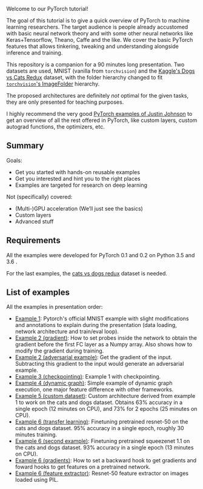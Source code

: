 Welcome to our PyTorch tutorial!

The goal of this tutorial is to give a quick overview of PyTorch to machine learning researchers. The target audience is people already accustomed with basic neural network theory and with some other neural networks like Keras+Tensorflow, Theano, Caffe and the like. We cover the basic PyTorch features that allows tinkering, tweaking and understanding alongside inference and training.

This repository is a companion for a 90 minutes long presentation. Two datasets are used, MNIST (vanilla from `torchvision`) and the [Kaggle's Dogs vs Cats Redux](https://www.kaggle.com/c/dogs-vs-cats-redux-kernels-edition) dataset, with the folder hierarchy changed to fit [`torchvision`'s ImageFolder](https://github.com/pytorch/vision) hierarchy.

The proposed architectures are definitely *not* optimal for the given tasks, they are only presented for teaching purposes.

I highly recommend the very good [PyTorch examples of Justin Johnson](https://github.com/jcjohnson/pytorch-examples) to get an overview of all the rest offered in PyTorch, like custom layers, custom autograd functions, the optimizers, etc.

Summary
-------

Goals:

* Get you started with hands-on reusable examples
* Get you interested and hint you to the right places
* Examples are targeted for research on deep learning

Not (specifically) covered:

* (Multi-)GPU acceleration (We’ll just see the basics)
* Custom layers
* Advanced stuff


Requirements
------------

All the examples were developed for PyTorch 0.1 and 0.2 on Python 3.5 and 3.6 .

For the last examples, the [cats vs dogs redux](goo.gl/FpjJ7K) dataset is needed.

List of examples
----------------

All the examples in presentation order:

* [Example 1](https://github.com/soravux/pytorch_tutorial/blob/master/example1.py): Pytorch's official MNIST example with slight modifications and annotations to explain during the presentation (data loading, network architecture and train/eval loop).
* [Example 2 (gradient)](https://github.com/soravux/pytorch_tutorial/blob/master/example2_gradient.py): How to set probes inside the network to obtain the gradient before the first FC layer as a Numpy array. Also shows how to modify the gradient during training.
* [Example 2 (adversarial example)](https://github.com/soravux/pytorch_tutorial/blob/master/example2_adv_example.py): Get the gradient of the input. Subtracting this gradient to the input would generate an adversarial example.
* [Example 3 (checkpointing)](https://github.com/soravux/pytorch_tutorial/blob/master/example3.py): Example 1 with checkpointing.
* [Example 4 (dynamic graph)](https://github.com/soravux/pytorch_tutorial/blob/master/example4.py): Simple example of dynamic graph execution, one major feature difference with other frameworks.
* [Example 5 (custom dataset)](https://github.com/soravux/pytorch_tutorial/blob/master/example5.py): Custom architecture derived from example 1 to work on the cats and dogs dataset. Obtains 63% accuracy in a single epoch (12 minutes on CPU), and 73% for 2 epochs (25 minutes on CPU).
* [Example 6 (transfer learning)](https://github.com/soravux/pytorch_tutorial/blob/master/example6.py): Finetuning pretrained resnet-50 on the cats and dogs dataset. 95% accuracy in a single epoch, roughly 30 minutes training.
* [Example 6 (second example)](https://github.com/soravux/pytorch_tutorial/blob/master/example6_squeezenet.py): Finetuning pretrained squeezenet 1.1 on the cats and dogs dataset. 93% accuracy in a single epoch (13 minutes on CPU).
* [Example 6 (gradients)](https://github.com/soravux/pytorch_tutorial/blob/master/example6_gradient.py): How to set a backward hook to get gradients and foward hooks to get features on a pretrained network.
* [Example 6 (feature extractor)](https://github.com/soravux/pytorch_tutorial/blob/master/example6_features.py): Resnet-50 feature extractor on images loaded using PIL.
